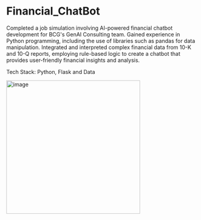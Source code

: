 # Financial_ChatBot
Completed a job simulation involving AI-powered financial chatbot development for BCG's GenAI Consulting team.
Gained experience in Python programming, including the use of libraries such as pandas for data manipulation.
Integrated and interpreted complex financial data from 10-K and 10-Q reports, employing rule-based logic to create a chatbot that provides user-friendly financial insights and analysis.

Tech Stack: 
Python, Flask and Data  

<img width="352" alt="image" src="https://github.com/user-attachments/assets/cf83275b-c7e2-44e6-89be-daf33e5f4167" />
